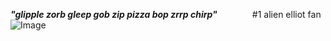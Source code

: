  ***"glipple zorb gleep gob zip pizza bop zrrp chirp"***    #1 alien elliot fan
![Image](https://github.com/user-attachments/assets/3af50e02-ef6d-41d7-ab6c-10934dcfafb6)


